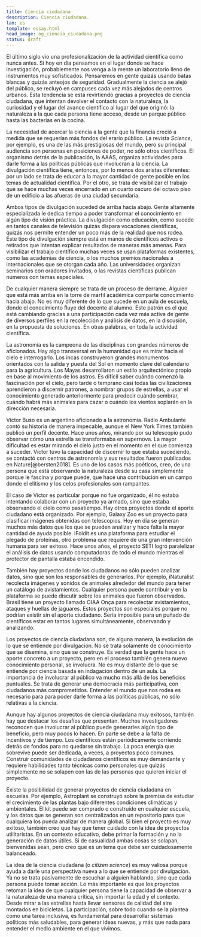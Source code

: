```yaml
---
title: Ciencia ciudadana
description: Ciencia ciudadana.
lan: es
template: essay.html
head_image: og_ciencia_ciudadana.png
status: draft
---
```

El último siglo vio una profesionalización de la actividad científica como nunca antes. Si hoy en día pensamos en el lugar donde se hace investigación, probablemente nos venga a la mente un laboratorio lleno de instrumentos muy sofisticados. Pensaremos en gente quizás usando batas blancas y quizás anteojos de seguridad. Gradualmente la ciencia se alejó del público, se recluyó en campuses cada vez más alejados de centros urbanos. Esta tendencia se está revirtiendo gracias a proyectos de ciencia ciudadana, que intentan devolver el contacto con la naturaleza, la curiosidad y el lugar del avance científico al lugar del que originó: la naturaleza a la que cada persona tiene acceso, desde un parque público hasta las bacterias en la cocina.    

La necesidad de acercar la ciencia a la gente que la financia creció a medida que se requerían más fondos del erario público. La revista *Science*, por ejemplo, es una de las más prestigiosas del mundo, pero su principal audiencia son personas en posiciones de poder, no sólo otros científicos. El organismo detrás de la publicación, la AAAS, organiza actividades para darle forma a las políticas públicas que involucran a la ciencia. La divulgación científica tiene, entonces, por lo menos dos aristas diferentes: por un lado se trata de educar a la mayor cantidad de gente posible en los temas de actualidad científica. Por el otro, se trata de visibilizar el trabajo que se hace muchas veces encerrado en un cuarto oscuro del octavo piso de un edificio a las afueras de una ciudad secundaria. 

Ambos tipos de divulgación suceded de arriba hacia abajo. Gente altamente especializada le dedica tiempo a poder transformar el conocimiento en algún tipo de visión práctica. La divulgación como educación, como sucede en tantos canales de televisión quizás dispara vocaciones científicas, quizás nos permite entender un poco más de la realidad que nos rodea. Este tipo de divulgación siempre está en manos de científicos activos o retirados que intentan explicar resultados de maneras más amenas. Para visibilizar el trabajo científico muchas veces se usan plataformas existentes, como las academias de ciencia, o los muchos premios nacionales a internacionales que se otorgan cada año. Las universidades organizan seminarios con oradores invitados, o las revistas científicas publican números con temas especiales. 

De cualquier manera siempre se trata de un proceso de derrame. Alguien que está más arriba en la torre de marfil académica comparte conocimiento hacia abajo. No es muy diferente de lo que sucede en un aula de escuela, donde el conocimiento fluye del docente al alumno. Este patrón es el que está cambiando gracias a una participación cada vez más activa de gente de diversos perfiles en la recolección y análisis de datos, en la discusión, en la propuesta de soluciones. En otras palabras, en toda la actividad científica. 

La astronomía es la campeona de las disciplinas con grandes números de aficionados. Hay algo transversal en la humanidad que es mirar hacia el cielo e interrogarlo. Los incas construyeron grandes monumentos orientados con la salida y puesta del Sol en momento clave del calendario para la agricultura. Los Mayas desarrollaron un estilo arquitectónico propio en base al movimiento de los astros. Es difícil saber cuándo comenzó la fascinación por el cielo, pero tarde o temprano casi todas las civilizaciones aprendieron a discernir patrones, a nombrar grupos de estrellas, a usar el conocimiento generado anteriormente para predecir cuándo sembrar, cuándo habrá más animales para cazar o cuándo los vientos soplarán en la dirección necesaria. 

Víctor Buso es un argentino aficionado a la astronomía. Radio Ambulante contó su historia de manera impecable, aunque el New York Times también publicó un perfil decente. Hace unos años, mirando por su telescopio pudo observar cómo una estrella se transformaba en supernova. La mayor dificultad es estar mirando el cielo justo en el momento en el que comienza a suceder. Víctor tuvo la capacidad de discernir lo que estaba sucediendo, se contactó con centros de astronomía y sus resultados fueron publicados en Nature[@bersten2018]. Es uno de los casos más poéticos, creo, de una persona que está observando la naturaleza desde su casa simplemente porque le fascina y porque puede, que hace una contribución en un campo donde el elitismo y los celos profesionales son rampantes. 

El caso de Víctor es particular porque no fue organizado, él no estaba intentando colaborar con un proyecto ya armado, sino que estaba observando el cielo como pasatiempo. Hay otros proyectos donde el aporte ciudadano está organizado. Por ejemplo, Galaxy Zoo es un proyecto para clasificar imágenes obtenidas con telescopios. Hoy en día se generan muchos más datos que los que se pueden analizar y hace falta la mayor cantidad de ayuda posible. iFoldit es una plataforma para estudiar el plegado de proteínas, otro problema que requiere de una gran intervención humana para ser exitoso. Hace unos años, el proyecto SETI logró paralelizar el análisis de datos usando computadoras de todo el mundo mientras el protector de pantalla estaba encendido. 

También hay proyectos donde los ciudadanos no sólo pueden analizar datos, sino que son los responsables de generarlos. Por ejemplo, iNaturalist recolecta imágenes y sonidos de animales alrededor del mundo para tener un catálogo de avistamientos. Cualquier persona puede contribuir y en la plataforma se puede discutir sobre los animales que fueron observados. Brasil tiene un proyecto llamado OIAA Onça para recolectar avistamientos, ataques y huellas de jaguares. Estos proyectos son especiales porque no podrían existir sin el aporte ciudadano. Sería imposible para un puñado de científicos estar en tantos lugares simultáneamente, observando y analizando. 

Los proyectos de ciencia ciudadana son, de alguna manera, la evolución de lo que se entiende por divulgación. No se trata solamente de conocimiento que se disemina, sino que se construye. Es verdad que la gente hace un aporte concreto a un proyecto, pero en el proceso también genera nuevo conocimiento personal, se involucra. No es muy distante de lo que se entiende por ciencia basada en indagación dentro de un aula. La importancia de involucrar al público va mucho más allá de los beneficios puntuales. Se trata de generar una democracia más participativa, con ciudadanos más comprometidos. Entender el mundo que nos rodea es necesario para para poder darle forma a las políticas públicas, no sólo relativas a la ciencia. 

Aunque hay algunos proyectos de ciencia ciudadana muy exitosos, también hay que destacar los desafíos que presentan. Muchos investigadores reconocen que involucrar al público puede generarles algún tipo de beneficio, pero muy pocos lo hacen. En parte se debe a la falta de incentivos y de tiempo. Los científicos están periódicamente corriendo detrás de fondos para no quedarse sin trabajo. La poca energía que sobrevive puede ser dedicada, a veces, a proyectos poco comunes. Construir comunidades de ciudadanos científicos es muy demandante y requiere habilidades tanto técnicas como personales que quizás simplemente no se solapen con las de las personas que quieren iniciar el proyecto. 


Existe la posibilidad de generar proyectos de ciencia ciudadana en escuelas. Por ejemplo, Astroplant se construyó sobre la premisa de estudiar el crecimiento de las plantas bajo diferentes condiciones climáticas y ambientales. El kit puede ser comprado o construido en cualquier escuela, y los datos que se generan son centralizados en un repositorio para que cualquiera los pueda analizar de manera global. Si bien el proyecto es muy exitoso, también creo que hay que tener cuidado con la idea de proyectos utilitaristas. En un contexto educativo, debe primar la formación y no la generación de datos útiles. Si de casualidad ambas cosas se solapan, bienvenidas sean, pero creo que es un tema que debe ser cuidadosamente balanceado. 

La idea de la ciencia ciudadana (o *citizen science*) es muy valiosa porque ayuda a darle una perspectiva nueva a lo que se entiende por divulgación. Ya no se trata pasivamente de escuchar a alguien hablando, sino que cada persona puede tomar acción. Lo más importante es que los proyectos retoman la idea de que cualquier persona tiene la capacidad de observar a la naturaleza de una manera crítica, sin importar la edad y el contexto. Desde mirar a las estrellas hasta llevar sensores de calidad del aire montados en bicicletas. La participación, sobre todo cuando se la plantea como una tarea inclusiva, es fundamental para desarrollar sistemas políticos más saludables, para generar ideas nuevas, y más que nada para entender el medio ambiente en el que vivimos. 